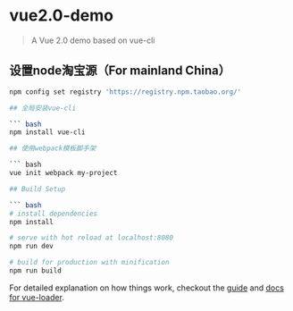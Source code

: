 # vue2.0-demo

> A Vue 2.0 demo based on vue-cli

## 设置node淘宝源（For mainland China）

``` bash
npm config set registry 'https://registry.npm.taobao.org/'

## 全局安装vue-cli

``` bash
npm install vue-cli

## 使用webpack模板脚手架

``` bash
vue init webpack my-project

## Build Setup

``` bash
# install dependencies
npm install

# serve with hot reload at localhost:8080
npm run dev

# build for production with minification
npm run build
```

For detailed explanation on how things work, checkout the [guide](http://vuejs-templates.github.io/webpack/) and [docs for vue-loader](http://vuejs.github.io/vue-loader).
